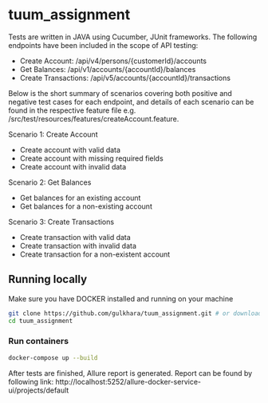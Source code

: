 # tuum_assignment

Tests are written in JAVA using Cucumber, JUnit frameworks. The following endpoints have been included in the scope of API testing:

- Create Account: /api/v4/persons/{customerId}/accounts
- Get Balances: /api/v1/accounts/{accountId}/balances
- Create Transactions: /api/v5/accounts/{accountId}/transactions 

Below is the short summary of scenarios covering both positive and negative test cases for each endpoint, and details of each scenario 
can be found in the respective feature file e.g. /src/test/resources/features/createAccount.feature.

Scenario 1: Create Account
- Create account with valid data
- Create account with missing required fields
- Create account with invalid data

Scenario 2: Get Balances
- Get balances for an existing account
- Get balances for a non-existing account

Scenario 3: Create Transactions
- Create transaction with valid data
- Create transaction with invalid data
- Create transaction for a non-existent account

## Running locally

Make sure you have DOCKER installed and running on your machine

```sh
git clone https://github.com/gulkhara/tuum_assignment.git # or download zip from github and unzip
cd tuum_assignment
```

### Run containers

```sh
docker-compose up --build
```
After tests are finished, Allure report is generated. Report can be found by following link:
http://localhost:5252/allure-docker-service-ui/projects/default
